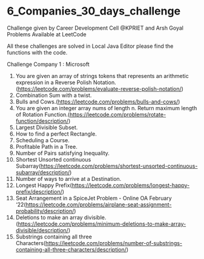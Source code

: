 # 6_Companies_30_days_challenge

Challenge given by Career Development Cell @KPRIET and Arsh Goyal Problems Available at LeetCode

All these challenges are solved in Local Java Editor please find the functions with the code.

Challenge Company 1 : Microsoft 
1.	You are given an array of strings tokens that represents an arithmetic expression in a Reverse Polish Notation.(https://leetcode.com/problems/evaluate-reverse-polish-notation/)
2.	Combination Sum with a twist.
3.	Bulls and Cows.(https://leetcode.com/problems/bulls-and-cows/)
4.	You are given an integer array nums of length n. Return maximum length of Rotation Function.(https://leetcode.com/problems/rotate-function/description/)
5.	Largest Divisible Subset.
6.	How to find a perfect Rectangle.
7.	Scheduling a Course.
8.	Profitable Path in a Tree.
9.	Number of Pairs satisfying Inequality.
10.	Shortest Unsorted continuous Subarray(https://leetcode.com/problems/shortest-unsorted-continuous-subarray/description/)
11.	Number of ways to arrive at a Destination.
12.	Longest Happy Prefix(https://leetcode.com/problems/longest-happy-prefix/description/)
13.	Seat Arrangement in a SpiceJet Problem - Online OA February ‘22(https://leetcode.com/problems/airplane-seat-assignment-probability/description/)
14.	Deletions to make an array divisible.(https://leetcode.com/problems/minimum-deletions-to-make-array-divisible/description/)
15.	Substrings containing all three Characters(https://leetcode.com/problems/number-of-substrings-containing-all-three-characters/description/)
